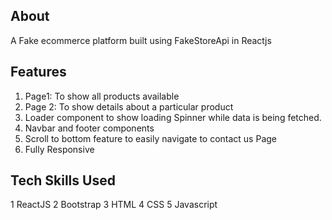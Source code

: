 
## About

A Fake ecommerce platform built using FakeStoreApi in Reactjs

## Features
1. Page1: To show all products available
2. Page 2: To show details about a particular product
3. Loader component to show loading Spinner while data is being fetched.
4. Navbar and footer components
5. Scroll to bottom feature to easily navigate to contact us Page
6. Fully Responsive

## Tech Skills Used
1 ReactJS
2 Bootstrap
3 HTML
4 CSS
5 Javascript

